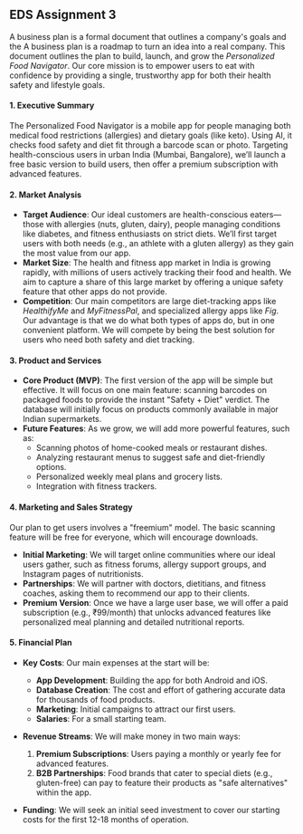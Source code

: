 

## EDS Assignment 3


A business plan is a formal document that outlines a company's goals and the A business plan is a roadmap to turn an idea into a real company. This document outlines the plan to build, launch, and grow the _Personalized Food Navigator_. Our core mission is to empower users to eat with confidence by providing a single, trustworthy app for both their health safety and lifestyle goals.


#### **1. Executive Summary**

The Personalized Food Navigator is a mobile app for people managing both medical food restrictions (allergies) and dietary goals (like keto). Using AI, it checks food safety and diet fit through a barcode scan or photo. Targeting health-conscious users in urban India (Mumbai, Bangalore), we’ll launch a free basic version to build users, then offer a premium subscription with advanced features.


#### **2. Market Analysis**

-   **Target Audience**: Our ideal customers are health-conscious eaters—those with allergies (nuts, gluten, dairy), people managing conditions like diabetes, and fitness enthusiasts on strict diets. We’ll first target users with both needs (e.g., an athlete with a gluten allergy) as they gain the most value from our app.
-   **Market Size**: The health and fitness app market in India is growing rapidly, with millions of users actively tracking their food and health. We aim to capture a share of this large market by offering a unique safety feature that other apps do not provide. 
-   **Competition**: Our main competitors are large diet-tracking apps like _HealthifyMe_ and _MyFitnessPal_, and specialized allergy apps like _Fig_. Our advantage is that we do what both types of apps do, but in one convenient platform. We will compete by being the best solution for users who need both safety and diet tracking.
    

#### **3. Product and Services**
-   **Core Product (MVP)**: The first version of the app will be simple but effective. It will focus on one main feature: scanning barcodes on packaged foods to provide the instant "Safety + Diet" verdict. The database will initially focus on products commonly available in major Indian supermarkets.  
-   **Future Features**: As we grow, we will add more powerful features, such as:   
    -   Scanning photos of home-cooked meals or restaurant dishes.
    -   Analyzing restaurant menus to suggest safe and diet-friendly options.
    -   Personalized weekly meal plans and grocery lists.
    -   Integration with fitness trackers.
        

#### **4. Marketing and Sales Strategy**

Our plan to get users involves a "freemium" model. The basic scanning feature will be free for everyone, which will encourage downloads.
-   **Initial Marketing**: We will target online communities where our ideal users gather, such as fitness forums, allergy support groups, and Instagram pages of nutritionists.
-   **Partnerships**: We will partner with doctors, dietitians, and fitness coaches, asking them to recommend our app to their clients.  
-   **Premium Version**: Once we have a large user base, we will offer a paid subscription (e.g., ₹99/month) that unlocks advanced features like personalized meal planning and detailed nutritional reports.
    

#### **5. Financial Plan**

-   **Key Costs**: Our main expenses at the start will be:
    -   **App Development**: Building the app for both Android and iOS.
    -   **Database Creation**: The cost and effort of gathering accurate data for thousands of food products.
    -   **Marketing**: Initial campaigns to attract our first users.
    -   **Salaries**: For a small starting team.
      
-   **Revenue Streams**: We will make money in two main ways:
    1.  **Premium Subscriptions**: Users paying a monthly or yearly fee for advanced features.
    2.  **B2B Partnerships**: Food brands that cater to special diets (e.g., gluten-free) can pay to feature their products as "safe alternatives" within the app.
        
-   **Funding**: We will seek an initial seed investment to cover our starting costs for the first 12-18 months of operation.


